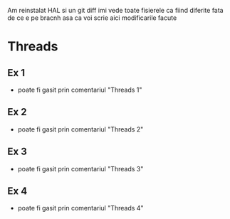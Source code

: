 Am reinstalat HAL si un git diff imi vede toate fisierele ca fiind diferite fata de ce e pe bracnh asa ca voi scrie aici modificarile facute

# Threads

## Ex 1

- poate fi gasit prin comentariul "Threads 1"

## Ex 2

- poate fi gasit prin comentariul "Threads 2"

## Ex 3

- poate fi gasit prin comentariul "Threads 3"

## Ex 4

- poate fi gasit prin comentariul "Threads 4"
